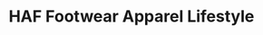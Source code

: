 ---
title: "HAF Footwear Apparel Lifestyle"
url: /truro/haf-footwear-apparel-lifestyle/
shop: shoes
---